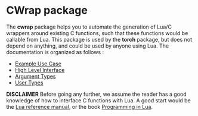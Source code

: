 # CWrap package #

The __cwrap__ package helps you to automate the generation of Lua/C wrappers
around existing C functions, such that these functions would be callable
from Lua. This package is used by the __torch__ package, but does not depend on
anything, and could be used by anyone using Lua. 
The documentation is organized as follows :

  * [Example Use Case](example.md)
  * [High Level Interface](highlevelinterface.md)
  * [Argument Types](argumenttypes.md)
  * [User Types](usertypes.md)

__DISCLAIMER__ Before going any further, we assume the reader has a good
knowledge of how to interface C functions with Lua. A good start would be
the [Lua reference manual](http://www.lua.org/manual/5.1), or the book
[Programming in Lua](http://www.inf.puc-rio.br/~roberto/pil2).


